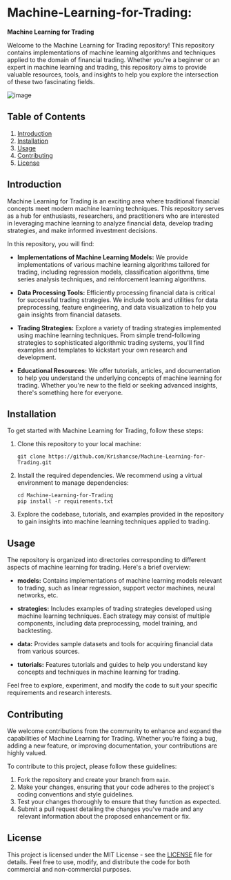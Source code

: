 # Machine-Learning-for-Trading:
**Machine Learning for Trading**

Welcome to the Machine Learning for Trading repository! This repository contains implementations of machine learning algorithms and techniques applied to the domain of financial trading. Whether you're a beginner or an expert in machine learning and trading, this repository aims to provide valuable resources, tools, and insights to help you explore the intersection of these two fascinating fields.

![image](https://github.com/Krishancse/Machine-Learning-for-Trading/assets/97558810/2b04eb83-9208-4ccd-b551-2f3cf0924943)

## Table of Contents
1. [Introduction](#introduction)
2. [Installation](#installation)
3. [Usage](#usage)
4. [Contributing](#contributing)
5. [License](#license)

## Introduction

Machine Learning for Trading is an exciting area where traditional financial concepts meet modern machine learning techniques. This repository serves as a hub for enthusiasts, researchers, and practitioners who are interested in leveraging machine learning to analyze financial data, develop trading strategies, and make informed investment decisions.

In this repository, you will find:

- **Implementations of Machine Learning Models:** We provide implementations of various machine learning algorithms tailored for trading, including regression models, classification algorithms, time series analysis techniques, and reinforcement learning algorithms.

- **Data Processing Tools:** Efficiently processing financial data is critical for successful trading strategies. We include tools and utilities for data preprocessing, feature engineering, and data visualization to help you gain insights from financial datasets.

- **Trading Strategies:** Explore a variety of trading strategies implemented using machine learning techniques. From simple trend-following strategies to sophisticated algorithmic trading systems, you'll find examples and templates to kickstart your own research and development.

- **Educational Resources:** We offer tutorials, articles, and documentation to help you understand the underlying concepts of machine learning for trading. Whether you're new to the field or seeking advanced insights, there's something here for everyone.

## Installation

To get started with Machine Learning for Trading, follow these steps:

1. Clone this repository to your local machine:
   ```
   git clone https://github.com/Krishancse/Machine-Learning-for-Trading.git
   ```

2. Install the required dependencies. We recommend using a virtual environment to manage dependencies:
   ```
   cd Machine-Learning-for-Trading
   pip install -r requirements.txt
   ```

3. Explore the codebase, tutorials, and examples provided in the repository to gain insights into machine learning techniques applied to trading.

## Usage

The repository is organized into directories corresponding to different aspects of machine learning for trading. Here's a brief overview:

- **models:** Contains implementations of machine learning models relevant to trading, such as linear regression, support vector machines, neural networks, etc.

- **strategies:** Includes examples of trading strategies developed using machine learning techniques. Each strategy may consist of multiple components, including data preprocessing, model training, and backtesting.

- **data:** Provides sample datasets and tools for acquiring financial data from various sources.

- **tutorials:** Features tutorials and guides to help you understand key concepts and techniques in machine learning for trading.

Feel free to explore, experiment, and modify the code to suit your specific requirements and research interests.

## Contributing

We welcome contributions from the community to enhance and expand the capabilities of Machine Learning for Trading. Whether you're fixing a bug, adding a new feature, or improving documentation, your contributions are highly valued.

To contribute to this project, please follow these guidelines:

1. Fork the repository and create your branch from `main`.
2. Make your changes, ensuring that your code adheres to the project's coding conventions and style guidelines.
3. Test your changes thoroughly to ensure that they function as expected.
4. Submit a pull request detailing the changes you've made and any relevant information about the proposed enhancement or fix.

## License

This project is licensed under the MIT License - see the [LICENSE](LICENSE) file for details. Feel free to use, modify, and distribute the code for both commercial and non-commercial purposes.

